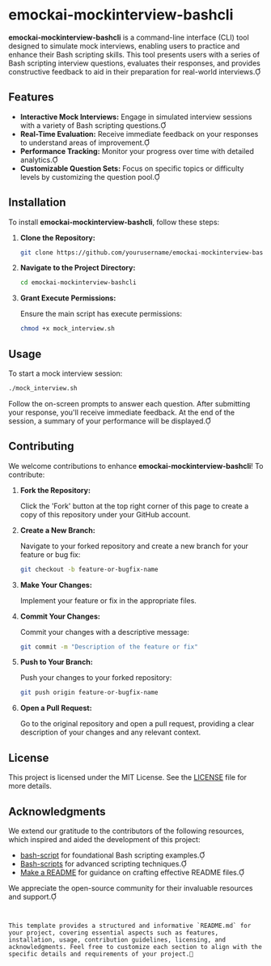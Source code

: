 # emockai-mockinterview-bashcli

**emockai-mockinterview-bashcli** is a command-line interface (CLI) tool designed to simulate mock interviews, enabling users to practice and enhance their Bash scripting skills. This tool presents users with a series of Bash scripting interview questions, evaluates their responses, and provides constructive feedback to aid in their preparation for real-world interviews.

## Features

- **Interactive Mock Interviews:** Engage in simulated interview sessions with a variety of Bash scripting questions.
- **Real-Time Evaluation:** Receive immediate feedback on your responses to understand areas of improvement.
- **Performance Tracking:** Monitor your progress over time with detailed analytics.
- **Customizable Question Sets:** Focus on specific topics or difficulty levels by customizing the question pool.

## Installation

To install **emockai-mockinterview-bashcli**, follow these steps:

1. **Clone the Repository:**

   ```bash
   git clone https://github.com/yourusername/emockai-mockinterview-bashcli.git
   ```

2. **Navigate to the Project Directory:**

   ```bash
   cd emockai-mockinterview-bashcli
   ```

3. **Grant Execute Permissions:**

   Ensure the main script has execute permissions:

   ```bash
   chmod +x mock_interview.sh
   ```

## Usage

To start a mock interview session:

```bash
./mock_interview.sh
```


Follow the on-screen prompts to answer each question. After submitting your response, you'll receive immediate feedback. At the end of the session, a summary of your performance will be displayed.

## Contributing

We welcome contributions to enhance **emockai-mockinterview-bashcli**! To contribute:

1. **Fork the Repository:**

   Click the 'Fork' button at the top right corner of this page to create a copy of this repository under your GitHub account.

2. **Create a New Branch:**

   Navigate to your forked repository and create a new branch for your feature or bug fix:

   ```bash
   git checkout -b feature-or-bugfix-name
   ```

3. **Make Your Changes:**

   Implement your feature or fix in the appropriate files.

4. **Commit Your Changes:**

   Commit your changes with a descriptive message:

   ```bash
   git commit -m "Description of the feature or fix"
   ```

5. **Push to Your Branch:**

   Push your changes to your forked repository:

   ```bash
   git push origin feature-or-bugfix-name
   ```

6. **Open a Pull Request:**

   Go to the original repository and open a pull request, providing a clear description of your changes and any relevant context.

## License

This project is licensed under the MIT License. See the [LICENSE](LICENSE) file for more details.

## Acknowledgments

We extend our gratitude to the contributors of the following resources, which inspired and aided the development of this project:

- [bash-script](https://github.com/MrPoudel/bash-script) for foundational Bash scripting examples.
- [Bash-scripts](https://github.com/LucHermitte/Bash-scripts) for advanced scripting techniques.
- [Make a README](https://www.makeareadme.com/) for guidance on crafting effective README files.

We appreciate the open-source community for their invaluable resources and support.
```


This template provides a structured and informative `README.md` for your project, covering essential aspects such as features, installation, usage, contribution guidelines, licensing, and acknowledgments. Feel free to customize each section to align with the specific details and requirements of your project. 
